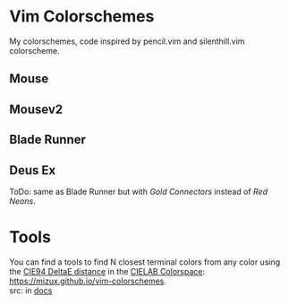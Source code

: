 # Vim Colorschemes
My colorschemes, code inspired by pencil.vim and silenthill.vim colorscheme.
## Mouse 

## Mousev2

## Blade Runner

## Deus Ex
ToDo: same as Blade Runner but with *Gold Connectors* instead of *Red Neons*.

# Tools
You can find a tools to find N closest terminal colors from any color using the
[CIE94 DeltaE distance](https://en.wikipedia.org/wiki/Color_difference#CIE94) in the
[CIELAB Colorspace](https://en.wikipedia.org/wiki/CIELAB_color_space): https://mizux.github.io/vim-colorschemes.  
src: in [docs](docs)
